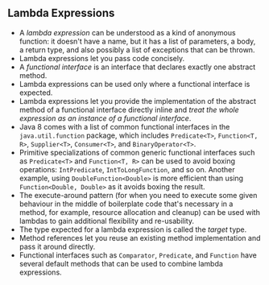 ## Lambda Expressions
- A *lambda expression* can be understood as a kind of anonymous function: 
it doesn't have a name, but it has a list of parameters, a body, a return 
type, and also possibly a list of exceptions that can be thrown. 
- Lambda expressions let you pass code concisely. 
- A *functional interface* is an interface that declares exactly one
abstract method. 
- Lambda expressions can be used only where a functional interface is 
expected. 
- Lambda expressions let you provide the implementation of the abstract 
method of a functional interface directly inline and *treat the whole 
expression as an instance of a functional interface*. 
- Java 8 comes with a list of common functional interfaces in the
`java.util.function` package, which includes `Predicate<T>`, 
`Function<T, R>`, `Supplier<T>`, `Consumer<T>`, and `BinaryOperator<T>`. 
- Primitive specializations of common generic functional interfaces such
as `Predicate<T>` and `Function<T, R>` can be used to avoid boxing 
operations: `IntPredicate`, `IntToLongFunction`, and so on. Another example,
using `DoubleFunction<Double>` is more efficient than using 
`Function<Double, Double>` as it avoids boxing the result. 
- The execute-around pattern (for when you need to execute some given 
behaviour in the middle of boilerplate code that's necessary in a method, 
for example, resource allocation and cleanup) can be used with lambdas 
to gain additional flexibility and re-usability. 
- The type expected for a lambda expression is called the *target* type. 
- Method references let you reuse an existing method implementation and 
pass it around directly. 
- Functional interfaces such as `Comparator`, `Predicate`, and `Function`
have several default methods that can be used to combine lambda expressions. 
